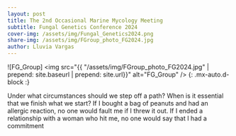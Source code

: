 ```yaml
---
layout: post
title: The 2nd Occasional Marine Mycology Meeting
subtitle: Fungal Genetics Conference 2024
cover-img: /assets/img/Fungal_Genetics2024.png
share-img: /assets/img/FGroup_photo_FG2024.jpg
author: Lluvia Vargas
---
```


![FG_Group] <img src="{{ "/assets/img/FGroup_photo_FG2024.jpg" | prepend: site.baseurl | prepend: site.url}}" alt="FG_Group" /> {: .mx-auto.d-block :}



Under what circumstances should we step off a path? When is it essential that we finish what we start? If I bought a bag of peanuts and had an allergic reaction, no one would fault me if I threw it out. If I ended a relationship with a woman who hit me, no one would say that I had a commitment 
